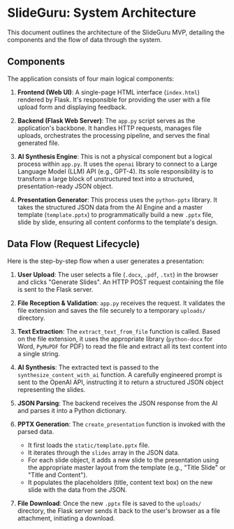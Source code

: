 # SlideGuru: System Architecture

This document outlines the architecture of the SlideGuru MVP, detailing the components and the flow of data through the system.

## Components

The application consists of four main logical components:

1.  **Frontend (Web UI)**: A single-page HTML interface (`index.html`) rendered by Flask. It's responsible for providing the user with a file upload form and displaying feedback.

2.  **Backend (Flask Web Server)**: The `app.py` script serves as the application's backbone. It handles HTTP requests, manages file uploads, orchestrates the processing pipeline, and serves the final generated file.

3.  **AI Synthesis Engine**: This is not a physical component but a logical process within `app.py`. It uses the `openai` library to connect to a Large Language Model (LLM) API (e.g., GPT-4). Its sole responsibility is to transform a large block of unstructured text into a structured, presentation-ready JSON object.

4.  **Presentation Generator**: This process uses the `python-pptx` library. It takes the structured JSON data from the AI Engine and a master template (`template.pptx`) to programmatically build a new `.pptx` file, slide by slide, ensuring all content conforms to the template's design.

## Data Flow (Request Lifecycle)

Here is the step-by-step flow when a user generates a presentation:

1.  **User Upload**: The user selects a file (`.docx`, `.pdf`, `.txt`) in the browser and clicks "Generate Slides". An HTTP POST request containing the file is sent to the Flask server.

2.  **File Reception & Validation**: `app.py` receives the request. It validates the file extension and saves the file securely to a temporary `uploads/` directory.

3.  **Text Extraction**: The `extract_text_from_file` function is called. Based on the file extension, it uses the appropriate library (`python-docx` for Word, `PyMuPDF` for PDF) to read the file and extract all its text content into a single string.

4.  **AI Synthesis**: The extracted text is passed to the `synthesize_content_with_ai` function. A carefully engineered prompt is sent to the OpenAI API, instructing it to return a structured JSON object representing the slides.

5.  **JSON Parsing**: The backend receives the JSON response from the AI and parses it into a Python dictionary.

6.  **PPTX Generation**: The `create_presentation` function is invoked with the parsed data.
    -   It first loads the `static/template.pptx` file.
    -   It iterates through the `slides` array in the JSON data.
    -   For each slide object, it adds a new slide to the presentation using the appropriate master layout from the template (e.g., "Title Slide" or "Title and Content").
    -   It populates the placeholders (title, content text box) on the new slide with the data from the JSON.

7.  **File Download**: Once the new `.pptx` file is saved to the `uploads/` directory, the Flask server sends it back to the user's browser as a file attachment, initiating a download.